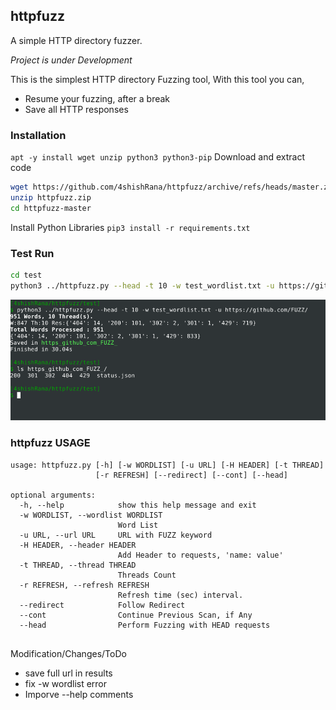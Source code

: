 ## httpfuzz
A simple HTTP directory fuzzer.

*Project is under Development*

This is the simplest HTTP directory Fuzzing tool,
With this tool you can,
  - Resume your fuzzing, after a break
  - Save all HTTP responses


### Installation
  `apt -y install wget unzip python3 python3-pip`
  Download and extract code
  ```bash
  wget https://github.com/4shishRana/httpfuzz/archive/refs/heads/master.zip -O httpfuzz.zip
  unzip httpfuzz.zip
  cd httpfuzz-master
  ```

  Install Python Libraries
  `pip3 install -r requirements.txt`


### Test Run

```bash
cd test
python3 ../httpfuzz.py --head -t 10 -w test_wordlist.txt -u https://github.com/FUZZ/`
```

![Test Run](test/github_test_run.png "Example")


### httpfuzz USAGE
```
usage: httpfuzz.py [-h] [-w WORDLIST] [-u URL] [-H HEADER] [-t THREAD]
                   [-r REFRESH] [--redirect] [--cont] [--head]

optional arguments:
  -h, --help            show this help message and exit
  -w WORDLIST, --wordlist WORDLIST
                        Word List
  -u URL, --url URL     URL with FUZZ keyword
  -H HEADER, --header HEADER
                        Add Header to requests, 'name: value'
  -t THREAD, --thread THREAD
                        Threads Count
  -r REFRESH, --refresh REFRESH
                        Refresh time (sec) interval.
  --redirect            Follow Redirect
  --cont                Continue Previous Scan, if Any
  --head                Perform Fuzzing with HEAD requests


```



Modification/Changes/ToDo
  - save full url in results
  - fix -w wordlist error
  - Imporve --help comments

